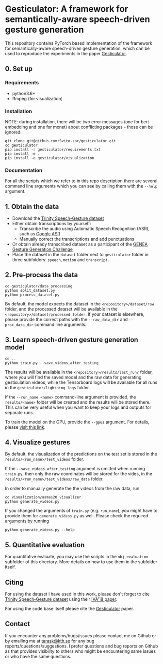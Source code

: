 # Gesticulator: A framework for semantically-aware speech-driven gesture generation
This repository contains PyTorch based implementation of the framework for semantically-aware speech-driven gesture generation, which can be used to reproduce the experiments in the paper [Gesticulator](https://arxiv.org/abs/2001.09326).


## 0. Set up

### Requirements
- python3.6+
- ffmpeg (for visualization)

### Installation
NOTE: during installation, there will be two error messages (one for bert-embedding and one for mxnet) about conflicting packages - those can be ignored.

```
git clone git@github.com:Svito-zar/gesticulator.git
cd gesticulator
pip install -r gesticulator/requirements.txt
pip install -e .
pip install -e gesticulator/visualization
```

### Documentation

For all the scripts which we refer to in this repo description there are several command line arguments which you can see by calling them with the `--help` argument.

## 1. Obtain the data
- Download the [Trinity Speech-Gesture dataset](https://trinityspeechgesture.scss.tcd.ie/)
- Either obtain transcriptions by yourself:
  - Transcribe the audio using Automatic Speech Recognition (ASR), such as [Google ASR](https://cloud.google.com/speech-to-text/)
  - Manually correct the transcriptions and add punctuations
- Or obtain already transcribed dataset as a participant of the [GENEA Gesture Generation Challenge](https://genea-workshop.github.io/2020/#gesture-generation-challenge)
- Place the dataset in the `dataset` folder next to `gesticulator` folder in three subfolders: `speech`, `motion` and `transcript`.

## 2. Pre-process the data
```
cd gesticulator/data_processing
python split_dataset.py
python process_dataset.py
```

By default, the model expects the dataset in the `<repository>/dataset/raw` folder, and the processed dataset will be available in the `<repository>/dataset/processed folder`. If your dataset is elsewhere, please provide the correct paths with the `--raw_data_dir` and `--proc_data_dir` command line arguments.

## 3. Learn speech-driven gesture generation model
```
cd ..
python train.py --save_videos_after_testing
```
The results will be available in the `<repository>/results/last_run/` folder, where you will find the saved model and the raw data for generating gesticulation videos, while the Tensorboard logs will be available for all runs in the `gesticulator/lightning_logs` folder.

If the `--run_name <name>` command-line argument is provided, the `results/<name>` folder will be created and the results will be stored there. This can be very useful when you want to keep your logs and outputs for separate runs.

To train the model on the GPU, provide the `--gpus` argument. For details, please [visit this link](https://pytorch-lightning.readthedocs.io/en/0.7.1/trainer.html#gpus).

## 4. Visualize gestures
By default, the visualization of the predictions on the test set is stored in the `results/<run_name>/test_videos` folder.

If the `--save_videos_after_testing` argument is omitted when running `train.py`, then only the raw coordinates will be stored for the vides, in the `results/<run_name>/test_videos/raw_data` folder.

In order to manually generate the the videos from the raw data, run

```
cd visualization/aamas20_visualizer
python generate_videos.py
```

If you changed the arguments of `train.py` (e.g. `run_name`), you might have to provide them for `generate_videos.py` as well.
Please check the required arguments by running

`python generate_videos.py --help`

## 5. Quantitative evaluation

For quantitative evaluate, you may use the scripts in the `obj_evaluation` subfolder of this directory. More details on how to use them in the subfolder itself.

## Citing

For using the dataset I have used in this work, please don't forget to cite [Trinity Speech-Gesture dataset](https://trinityspeechgesture.scss.tcd.ie/) using their [IVA'18 paper](https://www.scss.tcd.ie/Rachel.McDonnell/papers/IVA2018b.pdf).

For using the code base itself please cite the [Gesticulator](https://arxiv.org/abs/2001.09326) paper.

## Contact
If you encounter any problems/bugs/issues please contact me on Github or by emailing me at tarask@kth.se for any bug reports/questions/suggestions. I prefer questions and bug reports on Github as that provides visibility to others who might be encountering same issues or who have the same questions.
